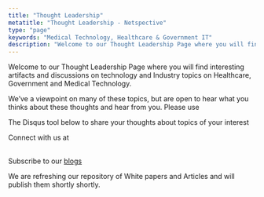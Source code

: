 ```yaml
---
title: "Thought Leadership"
metatitle: "Thought Leadership - Netspective"
type: "page"
keywords: "Medical Technology, Healthcare & Government IT"
description: "Welcome to our Thought Leadership Page where you will find interesting artifacts and discussions on technology and Industry topics on Healthcare, Government and Medical Technology. We have a viewpoint on many of these topics, but are open to hear what you thinks about these thoughts and hear from you. Please use &nbsp; Subscribe to our blogs"
---
```


Welcome to our Thought Leadership Page where you will find interesting artifacts and discussions on technology and Industry topics on Healthcare, Government and Medical Technology.

We’ve a viewpoint on many of these topics, but are open to hear what you thinks about these thoughts and hear from you. Please use

The Disqus tool below to share your thoughts about topics of your interest

Connect with us at

<a style="display:inline-block;" href="https://plus.google.com/100173699533833971193" target="_blank"><img class="lazy-loaded" src="/assets-natural/brand/www.netspective.com/google_plus_32.png" data-lazy-type="image" data-src="/assets-natural/brand/www.netspective.com/google_plus_32.png" alt=""></a>
<a style="display:inline-block;" href="http://www.linkedin.com/company/netspective-communications-llc" target="_blank"><img class="lazy-loaded" src="/assets-natural/brand/www.netspective.com/linkedin_32.png" data-lazy-type="image" data-src="/assets-natural/brand/www.netspective.com/linkedin_32.png" alt=""></a>
<a style="display:inline-block;" href="http://feeds.feedburner.com/NetspectiveBlog" target="_blank"><img class="lazy-loaded" src="/assets-natural/brand/www.netspective.com/rss_32.png" data-lazy-type="image" data-src="/assets-natural/brand/www.netspective.com/rss_32.png" alt=""></a>
<a style="display:inline-block;" href="http://twitter.com/#!/netspective" target="_blank"><img class="lazy-loaded" src="/assets-natural/brand/www.netspective.com/twitter_32.png" data-lazy-type="image" data-src="/assets-natural/brand/www.netspective.com/twitter_32.png" alt=""></a><br/>
Subscribe to our [blogs](/)

We are refreshing our repository of White papers and Articles and will publish them shortly shortly.